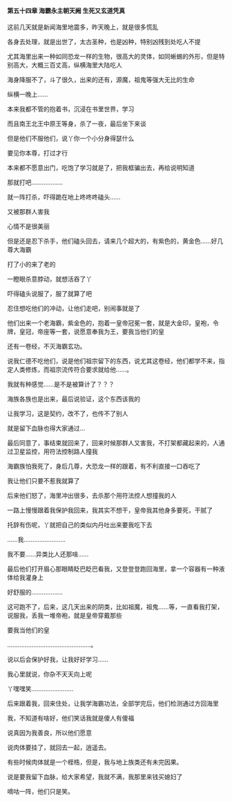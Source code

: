 #### 第五十四章 海霸永主朝天阙 生死又玄道凭真


这前几天就是新闻海里地震多，昨天晚上，就是很多慌乱

各身去处理，就是出世了，太古圣种，也是凶种，特别凶残到处吃人不提

尤其海里出来一种如同恐龙一样的生物，很高大的灵体，如同蜥蜴的外形，但是特别高大，大概三百丈高，纵横海里大陆吃人

海身降服不了，斗了很久，出来的还有，源魔，祖鬼等强大无比的生命

纵横一晚上……

本来我都不管的抱着书，沉浸在书里世界，学习

而且南王北王中原王等身，杀了一夜，最后坐下来谈

但是他们不服他们，说丫你一个小分身得瑟什么

要见你本尊，打过才行

本来都不愿意出门，吃饱了学习就是了，把我框骗出去，再给说明知道

那就打吧………………

就一阵打杀，吓得跪在地上咚咚咚磕头……

又被那群人害我

心情不是很美丽

但是还是忍下杀手，他们磕头回去，请来几个超大的，有紫色的，黄金色……好几尊大海霸

打了小的来了老的

一瞪眼杀意脖动，就想活吞了丫

吓得磕头说服了，服了就算了吧

忍住想吃他们的冲动，让他们走吧，别闹事就是了

他们出来一个老海霸，紫金色的，抱着一皇帝冠冕一套，就是大金印，皇袍，令牌，皇冠，帝座等一套，说愿意奉我为王，要我当他们的皇


还有一卷经，不灭海霸玄功。

说我仁德不吃他们，说是他们祖宗留下的东西，说尤其这卷经，他们都学不来，指定人类修炼，而祖宗流传符合要求就给他……。

我就有种感觉……是不是被算计了？？？


海族各族也是出来，最后说验证，这个东西该我的

让我学习，这是契约，改不了，也传不了别人

就是留下血脉也得大家通过…

最后同意了，事结束就回来了，回来时候那群人又害我，不打架都藏起来的，人通过卫星监控，用符法控制路人撞我

海霸族怕我死了，身后几尊，大恐龙一样的跟着，有不利直接一口吞吃了

我让他们只要不惹我就算了

后来他们怒了，海里冲出很多，去杀那个用符法控人想撞我的人

一路上慢慢跟着我保护我回来，我其实不想干，皇帝我其他身多要死，干腻了

托辞有伤呢，丫就把自己的类似内丹吐出来要我吃下去

……我……………………

我不要……异类比人还那啥……

最后他们打开眉心那眼睛眨巴眨巴看我，又登登登跑回海里，拿一个容器有一种液体给我灌身上

好舒服的………………

这可跑不了，后来，这几天出来的阴类，比如祖魔，祖鬼……等，一直看我打架，说服我，丢我一堆帝袍，就是皇帝穿戴那些


要我当他们的皇

…………………………………………。

说以后会保护好我，让我好好学习……

我心里就说，你杂不天天向上呢

丫嘿嘿笑……………………

后来跟着我，回来住处，让我学海霸功法，全部学完后，他们检测通过方回海里

我，不知道有啥好，他们笑话我就是傻人有傻福

说真因为我善良，所以他们愿意

说肉体要挂了，就回去一起，逍遥去。


有些时候肉体就是一个桎梏，但是，我与地上族类还有未完因果。

说是要我留下血脉，给大家希望，我就不满，我那里来钱买媳妇了

嘀咕一阵，他们只是笑。






